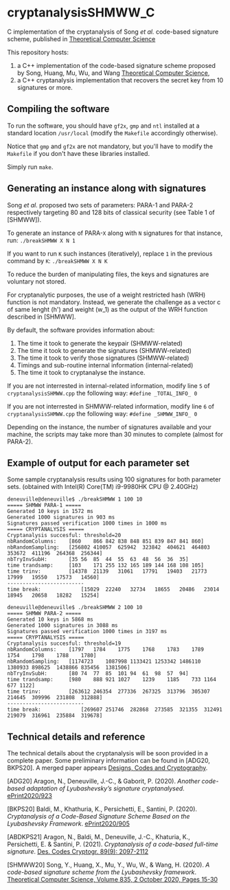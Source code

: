 # cryptanalysisSHMWW_C
C implementation of the cryptanalysis of Song *et al.* code-based signature scheme, published in [Theoretical Computer Science](https://doi.org/10.1016/j.tcs.2020.05.011)

This repository hosts:
1. a C++ implementation of the code-based signature scheme proposed by Song, Huang, Mu, Wu, and Wang [Theoretical Computer Science](https://doi.org/10.1016/j.tcs.2020.05.011),
1. a C++ cryptanalysis implementation that recovers the secret key from 10 signatures or more.

## Compiling the software

To run the software, you should have `gf2x`, `gmp` and `ntl` installed at a standard location `/usr/local` (modify the `Makefile` accordingly otherwise).

Notice that `gmp` and `gf2x` are not mandatory, but you'll have to modify the `Makefile` if you don't have these libraries installed.

Simply run `make`.

## Generating an instance along with signatures

Song *et al.* proposed two sets of parameters: PARA-1 and PARA-2 respectively targeting 80 and 128 bits of classical security (see Table 1 of [SHMWW]).

To generate an instance of PARA-`X` along with `N` signatures for that instance, run:
```./breakSHMWW X N 1```

If you want to run `K` such instances (iteratively), replace `1` in the previous command by `K`:
```./breakSHMWW X N K```

To reduce the burden of manipulating files, the keys and signatures are voluntary not stored.

For cryptanalytic purposes, the use of a weight restricted hash (WRH) function is not mandatory. Instead, we generate the challenge as a vector c of same lenght (h') and weight (w_1) as the output of the WRH function described in [SHMWW].

By default, the software provides information about:
1. The time it took to generate the keypair (SHMWW-related)
1. The time it took to generate the signatures (SHMWW-related)
1. The time it took to verify those signatures (SHMWW-related)
1. Timings and sub-routine internal information (internal-related)
1. The time it took to cryptanalyse the instance.

If you are not interrested in internal-related information, modify line `5` of `cryptanalysisSHMWW.cpp` the following way:
```#define _TOTAL_INFO_ 0```

If you are not interrested in SHMWW-related information, modify line `6` of `cryptanalysisSHMWW.cpp` the following way:
```#define _SHMWW_INFO_ 0```

Depending on the instance, the number of signatures available and your machine, the scripts may take more than 30 minutes to complete (almost for PARA-2).

## Example of output for each parameter set

Some sample cryptanalysis results using 100 signatures for both parameter sets. (obtained with Intel(R) Core(TM) i9-9980HK CPU @ 2.40GHz)

```
deneuville@deneuville$ ./breakSHMWW 1 100 10
===== SHMWW PARA-1 =====
Generated 10 keys in 1572 ms
Generated 1000 signatures in 903 ms
Signatures passed verification 1000 times in 1000 ms
===== CRYPTANALYSIS =====
Cryptanalysis succesful: threshold=20
nbRandomColumns:  	[860	866	842	838	848	851	839	847	841	860]
nbRandomSampling: 	[256802	410057	625942	323842	404621	464803	353672	411196	264368	256344]
nbTryInvSubH:     	[35	56	85	44	55	63	48	56	36	35]
time trandsamp:   	[103	171	255	132	165	189	144	168	108	105]
time trinv:       	[14378	21139	31061	17791	19403	21773	17999	19550	17573	14560]
-------------------------
time break:           	[15029	22240	32734	18655	20486	23014	18945	20658	18282	15254]
```

```
deneuville@deneuville$ ./breakSHMWW 2 100 10
===== SHMWW PARA-2 =====
Generated 10 keys in 5868 ms
Generated 1000 signatures in 3088 ms
Signatures passed verification 1000 times in 3197 ms
===== CRYPTANALYSIS =====
Cryptanalysis succesful: threshold=19
nbRandomColumns:  	[1797	1784	1775	1768	1783	1789	1754	1798	1788	1780]
nbRandomSampling: 	[1174723	1087998	1133421	1253342	1486110	1380933	898625	1438866	835456	1381506]
nbTryInvSubH:     	[80	74	77	85	101	94	61	98	57	94]
time trandsamp:   	[980	888	921	1027	1239	1185	733	1164	677	1122]
time trinv:       	[263612	246354	277336	267325	313796	305307	214645	309996	231808	312888]
-------------------------
time break:           	[269607	251746	282868	273585	321355	312491	219079	316961	235884	319678]
```

## Technical details and reference

The technical details about the cryptanalysis will be soon provided in a complete paper. Some preliminary information can be found in [ADG20, BKPS20]. A merged paper appears [Designs, Codes and Cryptography](https://www.springer.com/journal/10623).

[ADG20] Aragon, N., Deneuville, J.-C., & Gaborit, P. (2020). *Another code-based adaptation of Lyubashevsky’s signature cryptanalysed*. [ePrint2020/923](https://eprint.iacr.org/2020/923)

[BKPS20] Baldi, M., Khathuria, K., Persichetti, E., Santini, P. (2020). *Cryptanalysis of a Code-Based Signature Scheme Based on the Lyubashevsky Framework*. [ePrint2020/905](https://eprint.iacr.org/2020/905)

[ABDKPS21] Aragon, N., Baldi, M., Deneuville, J.-C., Khaturia, K., Persichetti, E. & Santini, P. (2021). *Cryptanalysis of a code-based full-time signature*. [Des. Codes Cryptogr. 89(9): 2097-2112](https://link.springer.com/article/10.1007/s10623-021-00902-7)

[SHMWW20] Song, Y., Huang, X., Mu, Y., Wu, W., & Wang, H. (2020). *A code-based signature scheme from the Lyubashevsky framework*. [Theoretical Computer Science, Volume 835, 2 October 2020, Pages 15-30](https://www.sciencedirect.com/science/article/pii/S0304397520302723)


